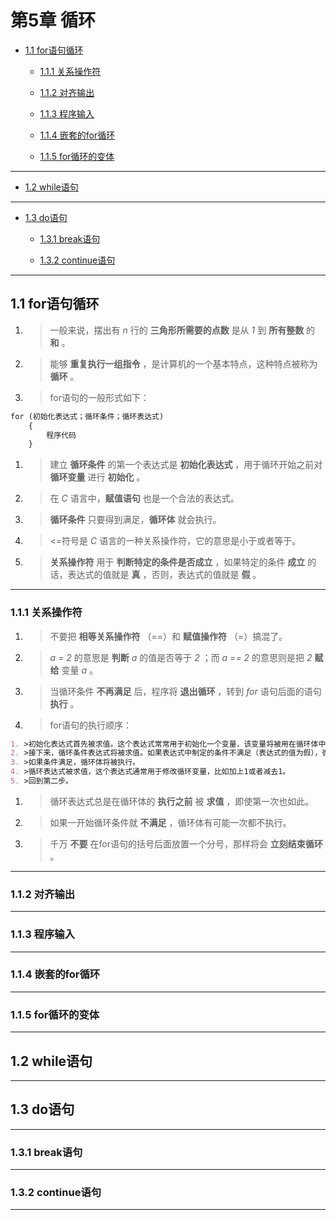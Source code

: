 # 第5章 循环

* [1.1 for语句循环](#11-for语句循环)

  * [1.1.1 关系操作符](#121-基本数据类型int)

  * [1.1.2 对齐输出](#122-对齐输出)

  * [1.1.3 程序输入](#123-程序输入)

  * [1.1.4 嵌套的for循环](#124-嵌套的for循环)

  * [1.1.5 for循环的变体](#125-for循环的变体)

---

* [1.2 while语句](#12-while语句)

---

* [1.3 do语句](#13-do语句)

  * [1.3.1 break语句](#131-break语句)

  * [1.3.2 continue语句](#132-continue语句)

---

## 1.1 for语句循环

1. >一般来说，摆出有 *$n$* 行的 **三角形所需要的点数** 是从 *$1$* 到 **所有整数** 的 **和** 。
2. >能够 **重复执行一组指令** ，是计算机的一个基本特点，这种特点被称为 **循环** 。
3. >for语句的一般形式如下：

```markdown
for (初始化表达式；循环条件；循环表达式)
    {
        程序代码
    }
```

1. >建立 **循环条件** 的第一个表达式是 **初始化表达式** ，用于循环开始之前对 **循环变量** 进行 **初始化** 。
2. >在 *$C$* 语言中，**赋值语句** 也是一个合法的表达式。
3. >**循环条件** 只要得到满足，**循环体** 就会执行。
4. ><=符号是 *$C$* 语言的一种关系操作符，它的意思是小于或者等于。
5. >**关系操作符** 用于 **判断特定的条件是否成立** ，如果特定的条件 **成立** 的话，表达式的值就是 **真** ，否则，表达式的值就是 **假** 。

---

### 1.1.1 关系操作符

1. >不要把 **相等关系操作符** （==）和 **赋值操作符** （=）搞混了。
2. >*$a$ = 2* 的意思是 **判断**  *$a$* 的值是否等于 *$2$* ；而 *$a$ == 2* 的意思则是把 *$2$* **赋给** 变量 *$a$* 。
3. >当循环条件 **不再满足** 后，程序将 **退出循环** ，转到 *$for$* 语句后面的语句 **执行** 。
4. >for语句的执行顺序：

```markdown
1. >初始化表达式首先被求值。这个表达式常常用于初始化一个变量，该变量将被用在循环体中。这个变量通常被称为循环变量。循环变量的初始值通常是0或者1。
2. >接下来，循环条件表达式将被求值。如果表达式中制定的条件不满足（表达式的值为假），循环将立即结束。程序将转到for语句后面的语句执行。
3. >如果条件满足，循环体将被执行。
4. >循环表达式被求值，这个表达式通常用于修改循环变量，比如加上1或者减去1。
5. >回到第二步。
```

1. >循环表达式总是在循环体的 **执行之前** 被 **求值** ，即使第一次也如此。
2. >如果一开始循环条件就 **不满足** ，循环体有可能一次都不执行。
3. >千万 **不要** 在for语句的括号后面放置一个分号，那样将会 **立刻结束循环** 。

---

### 1.1.2 对齐输出

---

### 1.1.3 程序输入

---

### 1.1.4 嵌套的for循环

---

### 1.1.5 for循环的变体

---

## 1.2 while语句

---

## 1.3 do语句

---

### 1.3.1 break语句

---

### 1.3.2 continue语句

---
